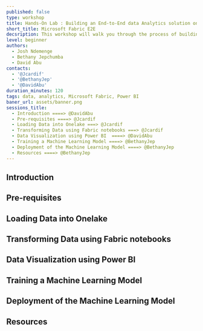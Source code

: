 ```yaml
---
published: false
type: workshop
title: Hands-On Lab : Building an End-to-End data Analytics solution on Microsoft Fabric
short_title: Microsoft Fabric E2E
decsription: This workshop will walk you through the process of building an end-to-end data analytics solution on Microsoft Fabric. You will learn how to ingest data from multiple sources, transform the data, and build a dashboard on Power BI to visualize the data.
level: beginner
authors:
  - Josh Ndemenge
  - Bethany Jepchumba
  - David Abu
contacts:
  - '@Jcardif'
  - '@BethanyJep'
  - '@DavidAbu'
duration_minutes: 120
tags: data, analytics, Microsoft Fabric, Power BI
baner_url: assets/banner.png
sessions_title:
  - Introduction ====> @DavidAbu
  - Pre-requisites ====> @Jcardif
  - Loading Data into Onelake ===> @Jcardif
  - Transforming Data using Fabric notebooks ===> @Jcardif
  - Data Visualization using Power BI  ====> @DavidAbu
  - Training a Machine Learning Model ====> @BethanyJep
  - Deployment of the Machine Learning Model ====> @BethanyJep
  - Resources ====> @BethanyJep
---
```


## Introduction
## Pre-requisites
## Loading Data into Onelake
## Transforming Data using Fabric notebooks
## Data Visualization using Power BI
## Training a Machine Learning Model
## Deployment of the Machine Learning Model
## Resources